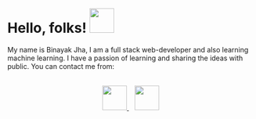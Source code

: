 # Hello, folks! <img src="https://raw.githubusercontent.com/MartinHeinz/MartinHeinz/master/wave.gif" width="50px">

<p>My name is Binayak Jha, I am a full stack web-developer and also learning machine learning. I have a passion of learning and sharing the ideas with public.
  You can contact me from:</p><br>
<center>
 <a href="https://www.facebook.com/binayak.jha.py/">
   <img src="https://cdn.freebiesupply.com/images/large/2x/facebook-logo-circle.png" width="50px">
 </a>&nbsp;&nbsp;
 <a href="mailto:jha36binayak@gmail.com">
  <img src="https://upload.wikimedia.org/wikipedia/commons/thumb/7/7e/Gmail_icon_%282020%29.svg/100px-Gmail_icon_%282020%29.svg.png" width="50px">
 </a>
 </center>



